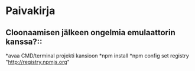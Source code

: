 # Paivakirja

## Cloonaamisen jälkeen ongelmia emulaattorin kanssa?::
*avaa CMD/terminal projekti kansioon
*npm install
*npm config set registry "http://registry.npmjs.org"